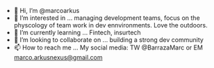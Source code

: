 - 👋 Hi, I’m @marcoarkus
- 👀 I’m interested in ... managing development teams, focus on the physcology of team work in dev ennvironments. Love the outdoors.
- 🌱 I’m currently learning ... Fintech, insurtech 
- 💞️ I’m looking to collaborate on ... building a strong dev community
- 📫 How to reach me ... My social media: TW @BarrazaMarc or EM marco.arkusnexus@gmail.com  

<!---
marcoarkus/marcoarkus is a ✨ special ✨ repository because its `README.md` (this file) appears on your GitHub profile.
You can click the Preview link to take a look at your changes.
--->
